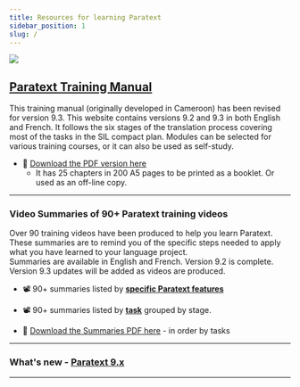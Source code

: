 ```yaml
---
title: Resources for learning Paratext 
sidebar_position: 1
slug: /
---
```


![](pathname:///img/cropped-PT9-web-banner.png)  


## [Paratext Training Manual](Training-Manual/00-Overview.md)
This training manual (originally developed in Cameroon) has been revised for version 9.3. This website contains versions 9.2 and 9.3 in both English and French. It follows the six stages of the translation process covering most of the tasks in the SIL compact plan. Modules can be selected for various training courses, or it can also be used as self-study.

- :book: [Download the PDF version here](pathname:///img/Ptx-man-en-9.3.pdf)  
  - It has 25 chapters in 200 A5 pages to be printed as a booklet. Or used as an off-line copy.
 
   

----
### Video Summaries of 90+ Paratext training videos
Over 90 training videos have been produced to help you learn Paratext. These summaries are to remind you of the specific steps needed to apply what you have learned to your language project.  
Summaries are available in English and French. Version 9.2 is complete. Version 9.3 updates will be added as videos are produced.

-  :film_projector: 90+ summaries listed by [**specific Paratext features**](Video-summaries/00-list-of-videos.md)
-  :film_projector: 90+ summaries listed by [**task**](Video-summaries/00-TOC-overview.md) grouped by stage. 

- :book: [Download the Summaries PDF here](pathname:///img/Ptx-vidsum-en-9.3.pdf) - in order by tasks

----


### What's new - [Paratext 9.x](Video-summaries/00-Whats-new.md)

----
